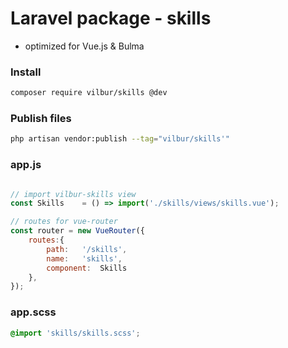 # Laravel package - skills<br>
* optimized for Vue.js & Bulma


### Install
``` bash
composer require vilbur/skills @dev
```

### Publish files
``` bash
php artisan vendor:publish --tag="vilbur/skills'"
```

### app.js
``` javascript

// import vilbur-skills view
const Skills	= () => import('./skills/views/skills.vue');

// routes for vue-router
const router = new VueRouter({
	routes:{
		path:	'/skills',
		name:	'skills',
		component:	Skills
	},
});
```

### app.scss
``` scss
@import 'skills/skills.scss';
```

